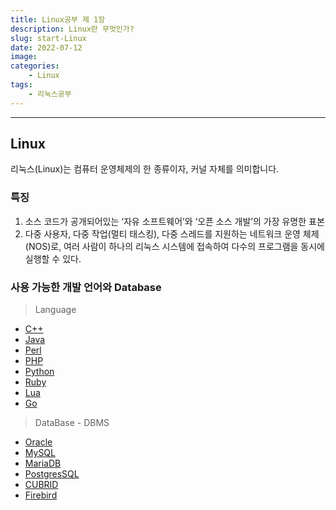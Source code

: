 ```yaml
---
title: Linux공부 제 1장
description: Linux란 무엇인가?
slug: start-Linux
date: 2022-07-12
image: 
categories:
    - Linux
tags:
    - 리눅스공부
---
```


---
## Linux

리눅스(Linux)는 컴퓨터 운영체제의 한 종류이자, 커널 자체를 의미합니다.

### 특징 

1. 소스 코드가 공개되어있는 ‘자유 소프트웨어’와 ‘오픈 소스 개발’의 가장 유명한 표본
2. 다중 사용자, 다중 작업(멀티 태스킹), 다중 스레드를 지원하는 네트워크 운영 체제(NOS)로, 여러 사람이 하나의 리눅스 시스템에 접속하여 다수의 프로그램을 동시에 실행할 수 있다.

### 사용 가능한 개발 언어와 Database 

> Language

* [C++](https://ko.wikipedia.org/wiki/C%2B%2B)
* [Java](https://ko.wikipedia.org/wiki/%EC%9E%90%EB%B0%94_(%ED%94%84%EB%A1%9C%EA%B7%B8%EB%9E%98%EB%B0%8D_%EC%96%B8%EC%96%B4))
* [Perl](https://en.wikipedia.org/wiki/Perl)
* [PHP](https://en.wikipedia.org/wiki/PHP)
* [Python](https://en.wikipedia.org/wiki/Python)
* [Ruby](https://www.ruby-lang.org/ko/about/)
* [Lua](https://www.lua.org/start.html)
* [Go](https://ko.wikipedia.org/wiki/Go_(%ED%94%84%EB%A1%9C%EA%B7%B8%EB%9E%98%EB%B0%8D_%EC%96%B8%EC%96%B4))

> DataBase - DBMS

* [Oracle](https://ko.wikipedia.org/wiki/%EC%98%A4%EB%9D%BC%ED%81%B4_%EB%8D%B0%EC%9D%B4%ED%84%B0%EB%B2%A0%EC%9D%B4%EC%8A%A4)
* [MySQL](https://ko.wikipedia.org/wiki/MySQL)
* [MariaDB](https://ko.wikipedia.org/wiki/MariaDB)
* [PostgresSQL](https://ko.wikipedia.org/wiki/PostgreSQL)
* [CUBRID](https://ko.wikipedia.org/wiki/CUBRID)
* [Firebird](https://ko.wikipedia.org/wiki/%ED%8C%8C%EC%9D%B4%EC%96%B4%EB%B2%84%EB%93%9C_(%EB%8D%B0%EC%9D%B4%ED%84%B0%EB%B2%A0%EC%9D%B4%EC%8A%A4))